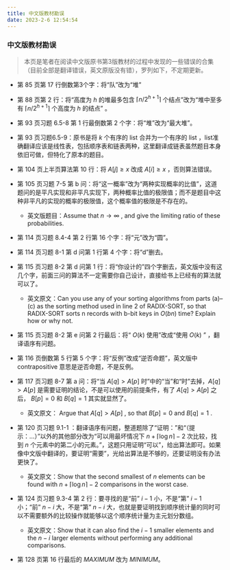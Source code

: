```yaml
---
title: 中文版教材勘误
date: 2023-2-6 12:54:54
---
```


### 中文版教材勘误

> 本页是笔者在阅读中文版原书第3版教材的过程中发现的一些错误的合集（目前全部是翻译错误，英文原版没有错），罗列如下，不定期更新。


- 第 85 页第 17 行倒数第3个字：将“队”改为“堆”

- 第 88 页第 2 行：将“高度为 $h$ 的堆最多包含 $\lceil n/2^{h+1} \rceil$ 个结点”改为“堆中至多有 $\lceil n/2^{h+1} \rceil$ 个高度为 $h$ 的结点” 。

- 第 93 页习题 6.5-8 第 1 行最倒数第 2 个字：将“堆”改为“最大堆”。

- 第 93 页习题6.5-9：原书是将 $k$ 个有序的 list 合并为一个有序的 list ，list准确翻译应该是线性表，包括顺序表和链表两种，这里翻译成链表虽然题目本身依旧可做，但特化了原本的题目。

- 第 104 页上半页算法第 10 行：将 $A[j] \ge x$ 改成 $A[i] \ge x$ ，否则算法错误。

- 第 105 页习题 7-5 第 b 问：将“这一概率”改为“两种实现概率的比值”，这道题问的是平凡实现和非平凡实现下，两种概率比值的极限值；而不是题目中这种非平凡的实现的概率的极限值，这个概率值的极限是不存在的。

    - 英文版题目：Assume that $n \to \infty$ , and give the limiting ratio of these probabilities.

- 第 114 页习题 8.4-4 第 2 行第 16 个字：将“元”改为“圆”。

- 第 114 页习题 8-1 第 d 问第 1 行第 4 个字：将“d”删去。

- 第 115 页习题 8-2 第 d 问第 1 行：将“你设计的”四个字删去，英文版中没有这几个字，前面三问的算法不一定需要你自己设计，直接给书上已经有的算法就可以了。

    - 英文原文：Can you use any of your sorting algorithms from parts (a)–(c) as the sorting method used in line 2 of RADIX-SORT, so that RADIX-SORT sorts n records with b-bit keys in $O(bn)$ time? Explain how or why not.

- 第 115 页习题 8-2 第 e 问第 2 行最后：将“ $O(k)$ 使用”改成“使用 $O(k)$ ” ，翻译语序有问题。

- 第 116 页倒数第 5 行第 5 个字：将“反例”改成“逆否命题”，英文版中 contrapositive 意思是逆否命题，不是反例。

- 第 117 页习题 8-7 第 a 问：将“当 $A[q] > A[p]$ 时”中的“当”和“时”去掉，$A[q] > A[p]$ 是需要证明的结论，不是可以使用的前提条件，有了 $A[q] > A[p]$ 之后， $B[p] = 0$ 和 $B[q] = 1$ 其实就显然了。

    - 英文原文： Argue that $A[q] > A[p]$ , so that $B[p] = 0$ and $B[q] = 1$ .

- 第 120 页习题 9.1-1 ：翻译语序有问题，整道题除了“证明：”和“（提示：...）”以外的其他部分改为“可以用最坏情况下 $n + \lceil \log n \rceil - 2$ 次比较，找到 $n$ 个元素中的第二小的元素。”，这题只用证明“可以”，给出算法即可。如果像中文版中翻译的，要证明“需要”，光给出算法是不够的，还要证明没有办法更快了。

    - 英文原文：Show that the second smallest of $n$ elements can be found with $n + \lceil \log n \rceil - 2$ comparisons in the worst case.

- 第 124 页习题 9.3-4 第 2 行：要寻找的是“前” $i-1$ 小，不是“第” $i - 1$ 小；“前” $n-i$ 大，不是“第” $n - i$ 大，也就是要证明找到顺序统计量的同时可以不需要额外的比较操作就能够以这个顺序统计量为主元划分数组。

    - 英文原文：Show that it can also find the $i - 1$ smaller elements and the $n - i$ larger elements without performing any additional comparisons.

- 第 128 页第 16 行最后的 $MAXIMUM$ 改为 $MINIMUM$。

